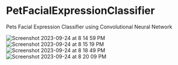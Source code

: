 # PetFacialExpressionClassifier
Pets Facial Expression Classifier using Convolutional Neural Network

![Screenshot 2023-09-24 at 8 14 59 PM](https://github.com/FreyasCode/PetFacialExpressionClassifier/assets/90144872/14bc5279-c4d8-4ad6-9b9a-b3ce78f0d05b)
![Screenshot 2023-09-24 at 8 15 19 PM](https://github.com/FreyasCode/PetFacialExpressionClassifier/assets/90144872/65e8dff8-b0f6-4dfd-bebe-f4762a645fb7)
![Screenshot 2023-09-24 at 8 18 49 PM](https://github.com/FreyasCode/PetFacialExpressionClassifier/assets/90144872/173876a7-511d-421c-a68e-515b5e150973)
![Screenshot 2023-09-24 at 8 20 09 PM](https://github.com/FreyasCode/PetFacialExpressionClassifier/assets/90144872/06323385-48f9-4c81-84bc-60fa2e64c82c)

